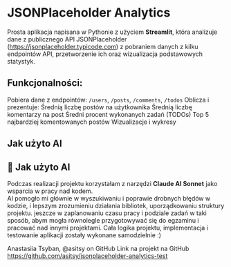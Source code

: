 # JSONPlaceholder Analytics

Prosta aplikacja napisana w Pythonie z użyciem **Streamlit**, która analizuje dane z publicznego API JSONPlaceholder (https://jsonplaceholder.typicode.com) z pobraniem danych z kilku endpointów API, przetworzenie ich oraz wizualizacja podstawowych statystyk.

## Funkcjonalności:
Pobiera dane z endpointów: `/users`, `/posts`, `/comments`, `/todos`
Oblicza i prezentuje:
 Średnią liczbę postów na użytkownika
 Średnią liczbę komentarzy na post
 Średni procent wykonanych zadań (TODOs)
 Top 5 najbardziej komentowanych postów
Wizualizacje i wykresy

## Jak użyto AI
## 🧠 Jak użyto AI

Podczas realizacji projektu korzystałam z narzędzi **Claude AI Sonnet** jako wsparcia w pracy nad kodem.  
AI pomogło mi głównie w wyszukiwaniu i poprawie drobnych błędów w kodzie, i lepszym zrozumieniu działania bibliotek, uporządkowaniu struktury projektu. jeszcze w zaplanowaniu czasu pracy i podziale zadań w taki sposób, abym mogła równolegle przygotowywać się do egzaminu i pracować nad innymi projektami.
Cała logika projektu, implementacja i testowanie aplikacji zostały wykonane samodzielnie :)

Anastasiia Tsyban, @asitsy on GitHub
Link na projekt na GitHub https://github.com/asitsy/jsonplaceholder-analytics-test
